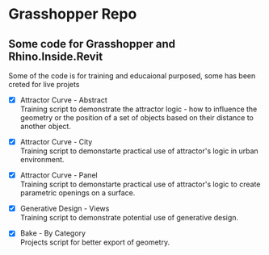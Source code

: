 # Grasshopper Repo

## Some code for Grasshopper and Rhino.Inside.Revit
Some of the code is for training and educaional purposed, some has been creted for live projets

- [x] Attractor Curve - Abstract\
  Training script to demonstrate the attractor logic -  how to influence the geometry or the position of a set of objects based on their distance to another object.

- [x] Attractor Curve - City\
  Training script to demonstarte practical use of attractor's logic in urban environment.

- [x] Attractor Curve - Panel\
  Training script to demonstarte practical use of attractor's logic to create parametric openings on a surface.

- [x] Generative Design - Views\
  Training script to demonstrate potential use of generative design.

- [x] Bake - By Category\
  Projects script for better export of geometry.
